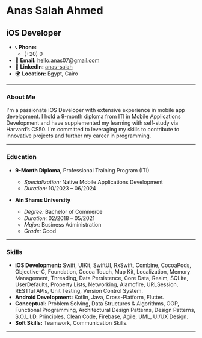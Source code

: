 # Anas Salah Ahmed

## iOS Developer

- 📞 **Phone:** 
  - (+20) <span id="phone">0</span>
- 📧 **Email:** [hello.anas07@gmail.com](mailto:hello.anas07@gmail.com)  
- 💼 **LinkedIn:** [anas-salah](https://www.linkedin.com/in/anas-salah)  
- 🌍 **Location:** Egypt, Cairo  

---

### About Me

I'm a passionate iOS Developer with extensive experience in mobile app development. I hold a 9-month diploma from ITI in Mobile Applications Development and have supplemented my learning with self-study via Harvard’s CS50. I'm committed to leveraging my skills to contribute to innovative projects and further my career in programming.

---

### Education

- **9-Month Diploma**, Professional Training Program (ITI)
  - *Specialization:* Native Mobile Applications Development
  - *Duration:* 10/2023 – 06/2024

- **Ain Shams University**
  - *Degree:* Bachelor of Commerce
  - *Duration:* 02/2018 – 05/2021
  - *Major:* Business Administration
  - *Grade:* Good

---

### Skills

- **iOS Development:** Swift, UIKit, SwiftUI, RxSwift, Combine, CocoaPods, Objective-C, Foundation, Cocoa Touch, Map Kit, Localization, Memory Management, Threading, Data Persistence, Core Data, Realm, SQLite, UserDefaults, Property Lists, Networking, Alamofire, URLSession, RESTful APIs, Unit Testing, Version Control System.
- **Android Development:** Kotlin, Java, Cross-Platform, Flutter.
- **Conceptual:** Problem Solving, Data Structures & Algorithms, OOP, Functional Programming, Architectural Design Patterns, Design Patterns, S.O.L.I.D. Principles, Clean Code, Firebase, Agile, UML, UI/UX Design.
- **Soft Skills:** Teamwork, Communication Skills.

---

<script>
  var phone = "(+20) 012-743-480-83";
  var phoneElement = document.getElementById("phone");
  var i = 3; // Start from the first digit of the phone number
  function typePhone() {
    if (phone[i] === '-') {
      // Display the dash immediately
      phoneElement.textContent += '-';
      i++;
    } else if (phone[i] === ' ') {
      // Display the space immediately
      phoneElement.textContent += ' ';
      i++;
    } else if (i < phone.length) {
      // Display the digit after a delay
      phoneElement.textContent += phone[i];
      i++;
      setTimeout(typePhone, 200); // Adjust the delay here if needed
    }
  }
  typePhone();
</script>
